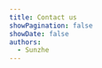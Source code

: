 ```yaml
---
title: Contact us
showPagination: false
showDate: false
authors:
  - Sunzhe
---
```


<!-- {{< carousel images="{images/*}" interval=2000 >}} -->

